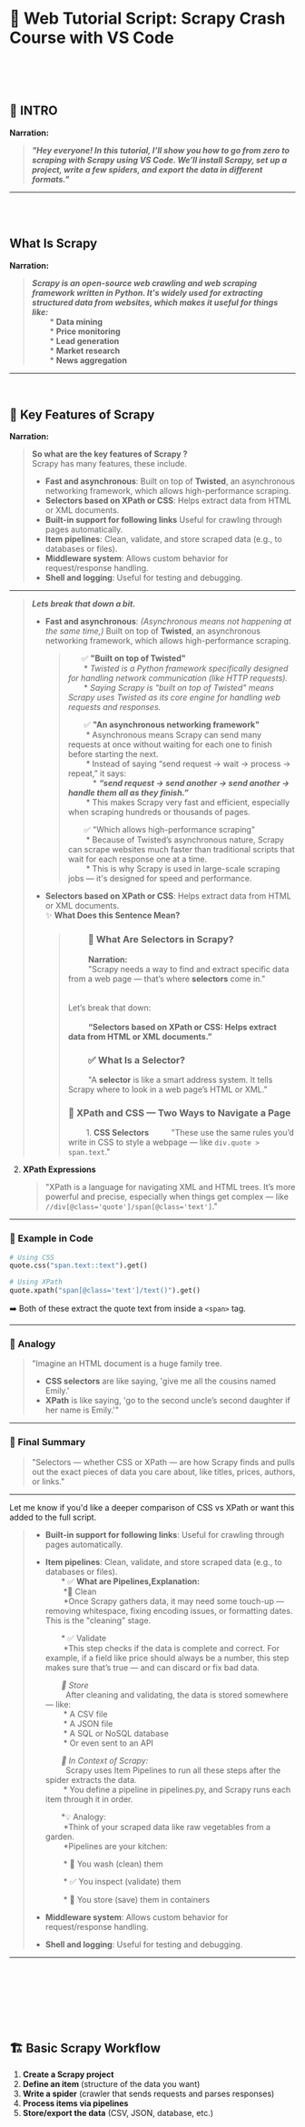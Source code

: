# 🎥 Web Tutorial Script: Scrapy Crash Course with VS Code

<br><br><br>
## 🔴 INTRO

**Narration:**
> ***"Hey everyone! In this tutorial, I’ll show you how to go from zero to scraping with **Scrapy** using **VS Code**. We’ll install Scrapy, set up a project, write a few spiders, and export the data in different formats."***
---
<br><br>
## **What Is Scrapy**<br>
**Narration:**<br>
> ***Scrapy is an open-source web crawling and web scraping framework written in Python. It's widely used for extracting structured data from websites, which makes it useful for things like:***<br>
> &nbsp;&nbsp;&nbsp;&nbsp;&nbsp;&nbsp;&nbsp;&nbsp;* **Data mining**<br> 
> &nbsp;&nbsp;&nbsp;&nbsp;&nbsp;&nbsp;&nbsp;&nbsp;* **Price monitoring**<br>
> &nbsp;&nbsp;&nbsp;&nbsp;&nbsp;&nbsp;&nbsp;&nbsp;* **Lead generation**<br>
> &nbsp;&nbsp;&nbsp;&nbsp;&nbsp;&nbsp;&nbsp;&nbsp;* **Market research**<br>
> &nbsp;&nbsp;&nbsp;&nbsp;&nbsp;&nbsp;&nbsp;&nbsp;* **News aggregation**<br>
___
<br>

## 🔧 **Key Features of Scrapy**

**Narration:**<br>
> **So what are the key features of Scrapy ?** <br> 
> Scrapy has many features, these include.<br>
> * **Fast and asynchronous**: Built on top of **Twisted**, an asynchronous networking framework, which allows high-performance scraping.<br>
>* **Selectors based on XPath or CSS**: Helps extract data from HTML or XML documents.<br> 
>* **Built-in support for following links** Useful for crawling through pages automatically.<br> 
>* **Item pipelines**: Clean, validate, and store scraped data (e.g., to databases or files).<br> 
>* **Middleware system**: Allows custom behavior for request/response handling.<br> 
>* **Shell and logging**:  Useful for testing and debugging.<br> 
---
>***Lets break that down a bit.***  
>* **Fast and asynchronous**: *(Asynchronous means not happening at the same time,)* Built on top of **Twisted**, an asynchronous networking framework, which allows high-performance scraping.  
>    >  &nbsp;&nbsp;&nbsp;&nbsp;&nbsp;&nbsp;✅ **"Built on top of Twisted"**  
>    >  &nbsp;&nbsp;&nbsp;&nbsp;&nbsp;&nbsp;&nbsp;*     *Twisted is a Python framework specifically designed for handling network communication (like HTTP requests).*    
>    >  &nbsp;&nbsp;&nbsp;&nbsp;&nbsp;&nbsp;&nbsp;*     *Saying Scrapy is "built on top of Twisted" means Scrapy uses Twisted as its core engine for handling web requests and responses.*
>    >
>    >    &nbsp;&nbsp;&nbsp;&nbsp;&nbsp;&nbsp;&nbsp;✅ **"An asynchronous networking framework"**      
>    >    &nbsp;&nbsp;&nbsp;&nbsp;&nbsp;&nbsp;&nbsp;&nbsp;* Asynchronous means Scrapy can send many requests at once without waiting for each one to finish before starting the next.    
>    >    &nbsp;&nbsp;&nbsp;&nbsp;&nbsp;&nbsp;&nbsp;&nbsp;* Instead of saying “send request → wait → process → repeat,” it says:    
>    >    &nbsp;&nbsp;&nbsp;&nbsp;&nbsp;&nbsp;&nbsp;&nbsp;&nbsp;&nbsp;&nbsp;* ***“send request → send another → send another → handle them all as they finish.”***    
>    >    &nbsp;&nbsp;&nbsp;&nbsp;&nbsp;&nbsp;&nbsp;&nbsp;* This makes Scrapy very fast and efficient, especially when scraping hundreds or thousands of pages.
>    >   
>    >    &nbsp;&nbsp;&nbsp;&nbsp;&nbsp;&nbsp;&nbsp;✅ "Which allows high-performance scraping"  
>    >    &nbsp;&nbsp;&nbsp;&nbsp;&nbsp;&nbsp;&nbsp;&nbsp;* Because of Twisted’s asynchronous nature, Scrapy can scrape websites much faster than traditional scripts that wait for each response one at a time.  
>    >    &nbsp;&nbsp;&nbsp;&nbsp;&nbsp;&nbsp;&nbsp;&nbsp;* This is why Scrapy is used in large-scale scraping jobs — it's designed for speed and performance.  
>
>* **Selectors based on XPath or CSS**: Helps extract data from HTML or XML documents.<br>
> ✨ **What Does this Sentence Mean?**<br>
>    >###    &nbsp;&nbsp;&nbsp;&nbsp;&nbsp;&nbsp;&nbsp;&nbsp; 🔎 What Are Selectors in Scrapy?<br>
>    >    &nbsp;&nbsp;&nbsp;&nbsp;&nbsp;&nbsp;&nbsp;&nbsp; **Narration:** <br>
>    >    &nbsp;&nbsp;&nbsp;&nbsp;&nbsp;&nbsp;&nbsp;&nbsp; "Scrapy needs a way to find and extract specific data from a web page — that’s where **selectors** come in."<br><br><br>
>    >    Let’s break that down:<br><br>
>    >    &nbsp;&nbsp;&nbsp;&nbsp;&nbsp;&nbsp;&nbsp;&nbsp; **“Selectors based on XPath or CSS: Helps extract data from HTML or XML documents.”**
>    >###    &nbsp;&nbsp;&nbsp;&nbsp;&nbsp;&nbsp;&nbsp;&nbsp; ✅ What Is a Selector?
>    >    &nbsp;&nbsp;&nbsp;&nbsp;&nbsp;&nbsp;&nbsp;&nbsp; "A **selector** is like a smart address system. It tells Scrapy where to look in a web page’s HTML or XML."
>    >### 🧭 XPath and CSS — Two Ways to Navigate a Page
>    >    &nbsp;&nbsp;&nbsp;&nbsp;&nbsp;&nbsp;&nbsp;&nbsp;1. **CSS Selectors**
>    >    &nbsp;&nbsp;&nbsp;&nbsp;&nbsp;&nbsp;&nbsp;&nbsp; "These use the same rules you’d write in CSS to style a webpage — like `div.quote > span.text`."

2. **XPath Expressions**

   > "XPath is a language for navigating XML and HTML trees. It’s more powerful and precise, especially when things get complex — like `//div[@class='quote']/span[@class='text']`."

---

### 📃 Example in Code

```python
# Using CSS
quote.css("span.text::text").get()

# Using XPath
quote.xpath("span[@class='text']/text()").get()
```

➡️ Both of these extract the quote text from inside a `<span>` tag.

---

### 🤖 Analogy

> "Imagine an HTML document is a huge family tree.
>
> * **CSS selectors** are like saying, 'give me all the cousins named Emily.'
> * **XPath** is like saying, 'go to the second uncle’s second daughter if her name is Emily.'"

---

### 🏁 Final Summary

> "Selectors — whether CSS or XPath — are how Scrapy finds and pulls out the exact pieces of data you care about, like titles, prices, authors, or links."

---

Let me know if you'd like a deeper comparison of CSS vs XPath or want this added to the full script.

>* **Built-in support for following links**: Useful for crawling through pages automatically.
>* **Item pipelines**: Clean, validate, and store scraped data (e.g., to databases or files).  
>    &nbsp;&nbsp;&nbsp;&nbsp;&nbsp;&nbsp;&nbsp;* ✅ **What are Pipelines,Explanation:**  
>    &nbsp;&nbsp;&nbsp;&nbsp;&nbsp;&nbsp;&nbsp;&nbsp;*🧼 Clean    
>    &nbsp;&nbsp;&nbsp;&nbsp;&nbsp;&nbsp;&nbsp;&nbsp;*Once Scrapy gathers data, it may need some touch-up — removing whitespace, fixing encoding issues, or formatting dates. This is the "cleaning" stage.  
>
>    &nbsp;&nbsp;&nbsp;&nbsp;&nbsp;&nbsp;&nbsp;* ✅ Validate  
>    &nbsp;&nbsp;&nbsp;&nbsp;&nbsp;&nbsp;&nbsp;&nbsp;*This step checks if the data is complete and correct. For example, if a field like price should always be a number, this step makes sure that’s true — and can discard or fix bad data.  
>
>    &nbsp;&nbsp;&nbsp;&nbsp;&nbsp;&nbsp;&nbsp;*💾 Store  
>    &nbsp;&nbsp;&nbsp;&nbsp;&nbsp;&nbsp;&nbsp;&nbsp;*    After cleaning and validating, the data is stored somewhere — like:  
>    &nbsp;&nbsp;&nbsp;&nbsp;&nbsp;&nbsp;&nbsp;&nbsp;*    A CSV file  
>    &nbsp;&nbsp;&nbsp;&nbsp;&nbsp;&nbsp;&nbsp;&nbsp;*    A JSON file  
>    &nbsp;&nbsp;&nbsp;&nbsp;&nbsp;&nbsp;&nbsp;&nbsp;*    A SQL or NoSQL database  
>    &nbsp;&nbsp;&nbsp;&nbsp;&nbsp;&nbsp;&nbsp;&nbsp;*    Or even sent to an API  
>  
>    &nbsp;&nbsp;&nbsp;&nbsp;&nbsp;&nbsp;&nbsp;*🧠 In Context of Scrapy:  
>    &nbsp;&nbsp;&nbsp;&nbsp;&nbsp;&nbsp;&nbsp;&nbsp;*    Scrapy uses Item Pipelines to run all these steps after the spider extracts the data.  
>    &nbsp;&nbsp;&nbsp;&nbsp;&nbsp;&nbsp;&nbsp;&nbsp;*    You define a pipeline in pipelines.py, and Scrapy runs each item through it in order.  
>
>    &nbsp;&nbsp;&nbsp;&nbsp;&nbsp;&nbsp;&nbsp;*💡 Analogy:  
>    &nbsp;&nbsp;&nbsp;&nbsp;&nbsp;&nbsp;&nbsp;&nbsp;*Think of your scraped data like raw vegetables from a garden.  
>    &nbsp;&nbsp;&nbsp;&nbsp;&nbsp;&nbsp;&nbsp;&nbsp;*Pipelines are your kitchen:  
>
>    &nbsp;&nbsp;&nbsp;&nbsp;&nbsp;&nbsp;&nbsp;&nbsp;*    🧼 You wash (clean) them  
>
>    &nbsp;&nbsp;&nbsp;&nbsp;&nbsp;&nbsp;&nbsp;&nbsp;*    ✅ You inspect (validate) them  
>
>    &nbsp;&nbsp;&nbsp;&nbsp;&nbsp;&nbsp;&nbsp;&nbsp;*    🍱 You store (save) them in containers  
>
> 
>* **Middleware system**: Allows custom behavior for request/response handling.
>* **Shell and logging**: Useful for testing and debugging.


____
<br><br><br>
<br><br><br>

## 🏗 Basic Scrapy Workflow

1. **Create a Scrapy project**
2. **Define an item** (structure of the data you want)
3. **Write a spider** (crawler that sends requests and parses responses)
4. **Process items via pipelines**
5. **Store/export the data** (CSV, JSON, database, etc.)
<br><br><br>
<br><br><br>
<br><br><br>
<br><br><br>

---
<br><br><br>
<br><br><br>
<br><br><br>
<br><br><br>

# 1️⃣ Creating a Scrapy Project

Narration:

***"Now let’s create our first Scrapy project."***

**Terminal Commands:**  
📄 Script:
```bash
# Create a new Scrapy project
scrapy startproject quotes_scraper

# Move into the project directory
cd quotes_scraper

```

### 📝**Project Structure:**

>    &nbsp;&nbsp;&nbsp;&nbsp;&nbsp;&nbsp;&nbsp;quotes_scraper/  
>    &nbsp;&nbsp;&nbsp;&nbsp;&nbsp;&nbsp;&nbsp;&nbsp;├── scrapy.cfg  
>    &nbsp;&nbsp;&nbsp;&nbsp;&nbsp;&nbsp;&nbsp;&nbsp;└── quotes_scraper/  
>    &nbsp;&nbsp;&nbsp;&nbsp;&nbsp;&nbsp;&nbsp;&nbsp;&nbsp;&nbsp;&nbsp;&nbsp;&nbsp;&nbsp;&nbsp;├── __init__.py  
>    &nbsp;&nbsp;&nbsp;&nbsp;&nbsp;&nbsp;&nbsp;&nbsp;&nbsp;&nbsp;&nbsp;&nbsp;&nbsp;&nbsp;&nbsp;├── items.py      
>    &nbsp;&nbsp;&nbsp;&nbsp;&nbsp;&nbsp;&nbsp;&nbsp;&nbsp;&nbsp;&nbsp;&nbsp;&nbsp;&nbsp;&nbsp;├── middlewares.py      
>    &nbsp;&nbsp;&nbsp;&nbsp;&nbsp;&nbsp;&nbsp;&nbsp;&nbsp;&nbsp;&nbsp;&nbsp;&nbsp;&nbsp;&nbsp;├── pipelines.py      
>    &nbsp;&nbsp;&nbsp;&nbsp;&nbsp;&nbsp;&nbsp;&nbsp;&nbsp;&nbsp;&nbsp;&nbsp;&nbsp;&nbsp;&nbsp;├── settings.py      
>    &nbsp;&nbsp;&nbsp;&nbsp;&nbsp;&nbsp;&nbsp;&nbsp;&nbsp;&nbsp;&nbsp;&nbsp;&nbsp;&nbsp;&nbsp;└── spiders/      
>    &nbsp;&nbsp;&nbsp;&nbsp;&nbsp;&nbsp;&nbsp;&nbsp;&nbsp;&nbsp;&nbsp;&nbsp;&nbsp;&nbsp;&nbsp;&nbsp;&nbsp;&nbsp;&nbsp;└── __init__.py  

## Installing Scrapy in a Virtual Environment

Narration:
> ***"Let’s start by setting up a virtual environment and installing Scrapy."***

**Terminal Commands:**

```python
# Create and activate a virtual environment
python -m venv scrapy_env

# Windows\scrapy_env\Scripts\activate
# macOS/Linux
source scrapy_env/bin/activate

# Install Scrapy
pip install scrapy
```

📌 Show VS Code Terminal and demonstrate each command. Open VS Code inside the folder:

```
code .
```


---

## 🎓 What Is an Environment in Python,and Why It Matters?

**Narration:**

> "Before we dive into coding, let’s talk about something important — environments."

### ✅ What Is a Python Environment?

> "A Python environment is like a *workspace* for your code. It contains everything your project needs to run — including Python itself, and any libraries or tools your code depends on."

### 🧪 Think of it like:

> "Imagine you're baking. Each recipe might need different ingredients — some recipes need chocolate chips, some need cinnamon, and some need none at all. A **Python environment** is like having a separate pantry for each recipe so that ingredients don’t get mixed up or go bad."

---

## ❓ Why Do We Need Virtual Environments?

### 1. **Avoid Conflicts**

> "Different projects often need different versions of libraries. For example, one project might use Scrapy version 2.5, while another needs version 2.10. A virtual environment keeps these separate, so one project doesn’t break the other."

### 2. **Keep Things Organized**

> "All dependencies for a project are stored in one folder. That makes it easy to manage, share, and reproduce the setup — especially when you share your code with someone else."

### 3. **Safe Testing**

> "You can test new packages or code safely without affecting your main Python installation."

---

## 🛠 What Happens When You Create an Environment?

> "When you run this command:"

```bash
python -m venv myenv
```

> "Python creates a folder called `myenv` that contains a fresh copy of Python and a blank slate for installing packages."

---

## 🏁 Final Summary

> "So, a Python environment helps keep your projects clean, organized, and conflict-free. It’s a best practice to create a new environment for every project — especially when working with tools like Scrapy."

____

### **Narration:**

>"Let’s start by setting up a virtual environment and installing Scrapy."

## **Terminal Commands:**


```bash
# Create and activate a virtual environment
python -m venv scrapy_env

# Windows\scrapy_env\Scripts\activate
# macOS/Linux
source scrapy_env/bin/activate

# Install Scrapy
pip install scrapy
```

**VS Code Tip:**
Open VS Code inside the project folder:

```bash
code .
```
____


<br><br><br>
<br><br><br>
<br><br><br>
<br><br><br>

### 2️⃣**Define an item**  


## 📦 What Is an Item in Scrapy?

**Narration:**

> *"As your spider crawls the web and collects data, it needs a way to structure that data consistently. That’s where **Items** come in."*

### ✏️ What Is an Item?

> *"An **Item** in Scrapy is like a container or a template for the data you scrape. It defines the fields you expect to collect, such as title, price, author, or URL."*

### 🛠 How Do You Define One?

> *"You define an Item by creating a Python class that inherits from `scrapy.Item`, and then you define each field using `scrapy.Field()`."*

### 🤖 Analogy

> *"Think of an item like a form or a spreadsheet column. It says: '‘Here’s the kind of data I expect,’ and Scrapy fills it in as the spider runs."*

### 📃 Example: Defining an Item

In `items.py`:

```python
import scrapy

class QuoteItem(scrapy.Item):
    text = scrapy.Field()
    author = scrapy.Field()
    tags = scrapy.Field()
```

### ✅ Why Use Items?

> "Using Items helps you keep your data organized, enforce structure, and make your code cleaner. It’s especially useful when exporting data or sending it through pipelines."

---
<br><br><br>
<br><br><br>
<br><br><br>
<br><br><br>

## 3️⃣ **Write a spider**

### 🔍 What Is a Spider in Scrapy?

Narration:
> ***"Next up, let’s talk about one of the most important parts of Scrapy: the spider."***

## 🕷️ What Is a Spider?

 **"A spider in Scrapy is a Python class that defines how to crawl a website and what data to extract. It’s like a blueprint for where to go and what to grab."**

Visual Aid: (Display a flow diagram of spider -> website -> extracted data)

"Each spider needs at least:

>- **A name**
>
>- **A list of URLs to start from**
>
>- **A method to parse the downloaded content"**

## 🤖 A Spider Is Like...

### *"Think of it like a robot you program. You tell it:*

- **Where to begin**

- **How to find the data**

- **What to do with it"**

## 📖 Example: Basic Spider

```python
import scrapy

class QuotesSpider(scrapy.Spider):
    name = "quotes"
    start_urls = ['http://quotes.toscrape.com']

    def parse(self, response):
        for quote in response.css("div.quote"):
            yield {
                'text': quote.css("span.text::text").get(),
                'author': quote.css("small.author::text").get(),
                'tags': quote.css("div.tags a.tag::text").getall(),
            }
```

## 4️⃣ Running the Spider  


**Narration:**

> "Now, let’s run the spider and export the data to a JSON file."

**Terminal Command:**

```bash
scrapy crawl quotes -o quotes.json
```

**Result:** Show `quotes.json` in VS Code.

---

## ✅ What Happens When It Runs?

"When you run this spider with the `scrapy crawl` command, Scrapy will:

- **Starts at the URL you give it**

- **Downloads the HTML**

- **Calls the parse function with the response**

- **Collects and outputs whatever data your spider yields"**


____

<br><br><br>
<br><br><br>
<br><br><br>
<br><br><br>

    
## **Process items via pipelines**






## 5️⃣ Following Links to Scrape Author Details

**Narration:**

> "Let’s enhance our spider to follow links and grab author bios."

**Update Spider:**

```python
def parse(self, response):
    for quote in response.css("div.quote"):
        author_url = quote.css("a::attr(href)").get()
        yield response.follow(author_url, self.parse_author)

def parse_author(self, response):
    yield {
        'name': response.css("h3.author-title::text").get().strip(),
        'birthdate': response.css("span.author-born-date::text").get(),
        'bio': response.css("div.author-description::text").get().strip()
    }
```

---

## 6️⃣ Using XPath Selectors (Alternate Example)

**Narration:**

> “You can also use XPath instead of CSS for scraping.”

**Example:**

```python
def parse(self, response):
    for quote in response.xpath("//div[@class='quote']"):
        yield {
            'text': quote.xpath("span[@class='text']/text()").get(),
            'author': quote.xpath("span/small[@class='author']/text()").get(),
            'tags': quote.xpath("div[@class='tags']/a[@class='tag']/text()").getall()
        }
```

---

## 7️⃣ Exporting Data to CSV

**Narration:**

> "You can also export to CSV or XML with one command."

**Command:**

```bash
scrapy crawl quotes -o quotes.csv
```

---

## 8️⃣ Using Scrapy Shell for Testing Selectors

**Narration:**

> "Use the Scrapy shell to test selectors interactively."

**Commands:**

```bash
scrapy shell http://quotes.toscrape.com
```

Then try:

```python
response.css("span.text::text").getall()
response.xpath("//span[@class='text']/text()").getall()
```

---

## 9️⃣ Bonus: Pagination

**Narration:**

> “Let’s scrape all pages by following the ‘Next’ button.”

**Update Spider:**

```python
def parse(self, response):
    for quote in response.css("div.quote"):
        yield {
            'text': quote.css("span.text::text").get(),
            'author': quote.css("small.author::text").get(),
            'tags': quote.css("div.tags a.tag::text").getall(),
        }

    next_page = response.css("li.next a::attr(href)").get()
    if next_page:
        yield response.follow(next_page, self.parse)
```

---

## 🔚 Wrap Up

**Narration:**

> “And that’s a quick crash course on Scrapy with VS Code! You learned how to install Scrapy, set up a project, write spiders, follow links, and export data in multiple formats.”

> “If this helped you, give it a like and subscribe. Check the description for the full code and extra resources.”
